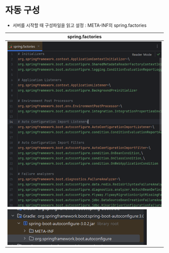 # 자동 구성

- 서버를 시작할 때 구성파일을 읽고 설정 : META-INF의 spring.factories

| spring.factories                                     |
|------------------------------------------------------|
| <img src="upload/spring-factories.png" />       |
| <img src="upload/spring-factories_external.png" /> |
